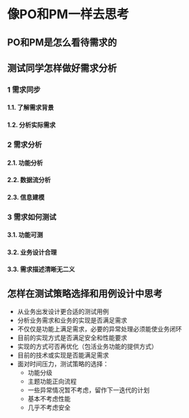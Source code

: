 # 像PO和PM一样去思考

## PO和PM是怎么看待需求的

## 测试同学怎样做好需求分析
### 1 需求同步
#### 1.1. 了解需求背景
#### 1.2. 分析实际需求
### 2 需求分析
#### 2.1. 功能分析
#### 2.2. 数据流分析
#### 2.3. 信息建模
### 3 需求如何测试
#### 3.1. 功能可测
#### 3.2. 业务设计合理
#### 3.3. 需求描述清晰无二义

## 怎样在测试策略选择和用例设计中思考
* 从业务出发设计更合适的测试用例
* 分析业务需求和业务的实现是否满足需求
* 不仅仅是功能上满足需求，必要的异常处理必须能使业务闭环
* 目前的实现方式是否满足安全和性能要求
* 实现的方式可否再优化（包活业务功能的提供方式）
* 目前的技术或实现是否能满足需求
* 面对时间压力，测试策略的选择：
    * 功能分级
    * 主题功能正向流程
    * 一些异常情况暂不考虑，留作下一迭代的计划
    * 基本不考虑性能
    * 几乎不考虑安全
    

